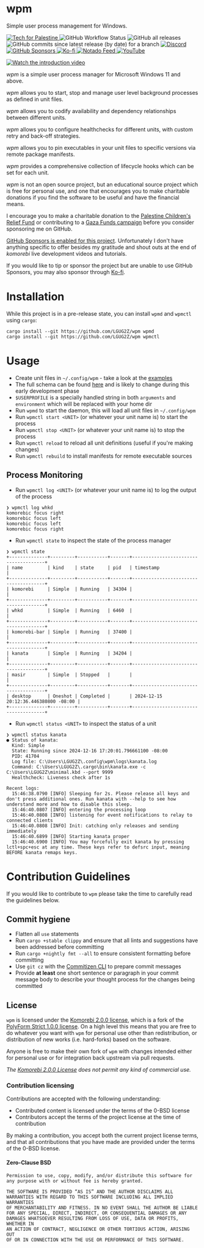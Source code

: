 # wpm

Simple user process management for Windows.

<p>
  <a href="https://techforpalestine.org/learn-more">
    <img alt="Tech for Palestine" src="https://badge.techforpalestine.org/default">
  </a>
  <img alt="GitHub Workflow Status" src="https://img.shields.io/github/actions/workflow/status/LGUG2Z/wpm/.github/workflows/windows.yaml">
  <img alt="GitHub all releases" src="https://img.shields.io/github/downloads/LGUG2Z/wpm/total">
  <img alt="GitHub commits since latest release (by date) for a branch" src="https://img.shields.io/github/commits-since/LGUG2Z/wpm/latest">
  <a href="https://discord.gg/mGkn66PHkx">
    <img alt="Discord" src="https://img.shields.io/discord/898554690126630914">
  </a>
  <a href="https://github.com/sponsors/LGUG2Z">
    <img alt="GitHub Sponsors" src="https://img.shields.io/github/sponsors/LGUG2Z">
  </a>
  <a href="https://ko-fi.com/lgug2z">
    <img alt="Ko-fi" src="https://img.shields.io/badge/kofi-tip-green">
  </a>
  <a href="https://notado.app/feeds/jado/software-development">
    <img alt="Notado Feed" src="https://img.shields.io/badge/Notado-Subscribe-informational">
  </a>
  <a href="https://www.youtube.com/channel/UCeai3-do-9O4MNy9_xjO6mg?sub_confirmation=1">
    <img alt="YouTube" src="https://img.shields.io/youtube/channel/subscribers/UCeai3-do-9O4MNy9_xjO6mg">
  </a>
</p>

[![Watch the introduction video](https://img.youtube.com/vi/uY8OwE4XXHs/hqdefault.jpg)](https://www.youtube.com/watch?v=uY8OwE4XXHs)

_wpm_ is a simple user process manager for Microsoft Windows 11 and above.

_wpm_ allows you to start, stop and manage user level background processes as defined in unit files.

_wpm_ allows you to codify availability and dependency relationships between different units.

_wpm_ allows you to configure healthchecks for different units, with custom retry and back-off strategies.

_wpm_ allows you to pin executables in your unit files to specific versions via remote package manifests.

_wpm_ provides a comprehensive collection of lifecycle hooks which can be set for each unit.

_wpm_ is not an open source project, but an educational source project which is free for personal use, and one that
encourages you to make charitable donations if you find the software to be useful and have the financial means.

I encourage you to make a charitable donation to
the [Palestine Children's Relief Fund](https://pcrf1.app.neoncrm.com/forms/gaza-recovery) or contributing to
a [Gaza Funds campaign](https://gazafunds.com) before you consider sponsoring me on GitHub.

[GitHub Sponsors is enabled for this project](https://github.com/sponsors/LGUG2Z). Unfortunately I don't have anything
specific to offer besides my gratitude and shout outs at the end of _komorebi_ live development videos and tutorials.

If you would like to tip or sponsor the project but are unable to use GitHub Sponsors, you may also sponsor
through [Ko-fi](https://ko-fi.com/lgug2z).

# Installation

While this project is in a pre-release state, you can install `wpmd` and `wpmctl` using `cargo`:

```shell
cargo install --git https://github.com/LGUG2Z/wpm wpmd
cargo install --git https://github.com/LGUG2Z/wpm wpmctl
```

# Usage

- Create unit files in `~/.config/wpm` - take a look at the [examples](./examples)
- The full schema can be found [here](./schema.unit.json) and is likely to change during this early development phase
- `$USERPROFILE` is a specially handled string in both `arguments` and `environment` which will be replaced with your home dir
- Run `wpmd` to start the daemon, this will load all unit files in `~/.config/wpm`
- Run `wpmctl start <UNIT>` (or whatever your unit name is) to start the process
- Run `wpmctl stop <UNIT>` (or whatever your unit name is) to stop the process
- Run `wpmctl reload` to reload all unit definitions (useful if you're making changes)
- Run `wpmctl rebuild` to install manifests for remote executable sources

## Process Monitoring

- Run `wpmctl log <UNIT>` (or whatever your unit name is) to log the output of the process

```
❯ wpmctl log whkd
komorebic focus right
komorebic focus left
komorebic focus left
komorebic focus right
```

- Run `wpmctl state` to inspect the state of the process manager

```
❯ wpmctl state
+--------------+---------+-----------+-------+--------------------------------------+
| name         | kind    | state     | pid   | timestamp                            |
+--------------+---------+-----------+-------+--------------------------------------+
| komorebi     | Simple  | Running   | 34304 |                                      |
+--------------+---------+-----------+-------+--------------------------------------+
| whkd         | Simple  | Running   | 6460  |                                      |
+--------------+---------+-----------+-------+--------------------------------------+
| komorebi-bar | Simple  | Running   | 37400 |                                      |
+--------------+---------+-----------+-------+--------------------------------------+
| kanata       | Simple  | Running   | 34204 |                                      |
+--------------+---------+-----------+-------+--------------------------------------+
| masir        | Simple  | Stopped   |       |                                      |
+--------------+---------+-----------+-------+--------------------------------------+
| desktop      | Oneshot | Completed |       | 2024-12-15 20:12:36.446380800 -08:00 |
+--------------+---------+-----------+-------+--------------------------------------+
```

- Run `wpmctl status <UNIT>` to inspect the status of a unit

```
❯ wpmctl status kanata
● Status of kanata:
  Kind: Simple
  State: Running since 2024-12-16 17:20:01.796661100 -08:00
  PID: 41704
  Log file: C:\Users\LGUG2Z\.config\wpm\logs\kanata.log
  Command: C:\Users\LGUG2Z\.cargo\bin\kanata.exe -c C:\Users\LGUG2Z\minimal.kbd --port 9999
  Healthcheck: Liveness check after 1s

Recent logs:
  15:46:38.0790 [INFO] Sleeping for 2s. Please release all keys and don't press additional ones. Run kanata with --help to see how understand more and how to disable this sleep.
  15:46:40.0807 [INFO] entering the processing loop
  15:46:40.0808 [INFO] listening for event notifications to relay to connected clients
  15:46:40.0808 [INFO] Init: catching only releases and sending immediately
  15:46:40.6899 [INFO] Starting kanata proper
  15:46:40.6900 [INFO] You may forcefully exit kanata by pressing lctl+spc+esc at any time. These keys refer to defsrc input, meaning BEFORE kanata remaps keys.
```

# Contribution Guidelines

If you would like to contribute to `wpm` please take the time to carefully read the guidelines below.

## Commit hygiene

- Flatten all `use` statements
- Run `cargo +stable clippy` and ensure that all lints and suggestions have been addressed before committing
- Run `cargo +nightly fmt --all` to ensure consistent formatting before committing
- Use `git cz` with
  the [Commitizen CLI](https://github.com/commitizen/cz-cli#conventional-commit-messages-as-a-global-utility) to prepare
  commit messages
- Provide **at least** one short sentence or paragraph in your commit message body to describe your thought process for the
  changes being committed

## License

`wpm` is licensed under the [Komorebi 2.0.0 license](./LICENSE.md), which
is a fork of the [PolyForm Strict 1.0.0
license](https://polyformproject.org/licenses/strict/1.0.0). On a high level
this means that you are free to do whatever you want with `wpm` for
personal use other than redistribution, or distribution of new works (i.e.
hard-forks) based on the software.

Anyone is free to make their own fork of `wpm` with changes intended
either for personal use or for integration back upstream via pull requests.

_The [Komorebi 2.0.0 License](./LICENSE.md) does not permit any kind of
commercial use._

### Contribution licensing

Contributions are accepted with the following understanding:

- Contributed content is licensed under the terms of the 0-BSD license
- Contributors accept the terms of the project license at the time of contribution

By making a contribution, you accept both the current project license terms, and that all contributions that you have
made are provided under the terms of the 0-BSD license.

#### Zero-Clause BSD

```
Permission to use, copy, modify, and/or distribute this software for
any purpose with or without fee is hereby granted.

THE SOFTWARE IS PROVIDED “AS IS” AND THE AUTHOR DISCLAIMS ALL
WARRANTIES WITH REGARD TO THIS SOFTWARE INCLUDING ALL IMPLIED WARRANTIES
OF MERCHANTABILITY AND FITNESS. IN NO EVENT SHALL THE AUTHOR BE LIABLE
FOR ANY SPECIAL, DIRECT, INDIRECT, OR CONSEQUENTIAL DAMAGES OR ANY
DAMAGES WHATSOEVER RESULTING FROM LOSS OF USE, DATA OR PROFITS, WHETHER IN
AN ACTION OF CONTRACT, NEGLIGENCE OR OTHER TORTIOUS ACTION, ARISING OUT
OF OR IN CONNECTION WITH THE USE OR PERFORMANCE OF THIS SOFTWARE.
```
